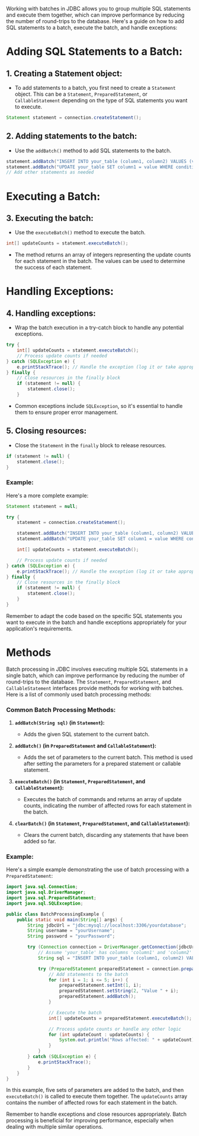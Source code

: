 Working with batches in JDBC allows you to group multiple SQL statements and execute them together, which can improve performance by reducing the number of round-trips to the database. Here's a guide on how to add SQL statements to a batch, execute the batch, and handle exceptions:

# Adding SQL Statements to a Batch:

## 1. **Creating a Statement object:**
   - To add statements to a batch, you first need to create a `Statement` object. This can be a `Statement`, `PreparedStatement`, or `CallableStatement` depending on the type of SQL statements you want to execute.

   ```java
   Statement statement = connection.createStatement();
   ```

## 2. **Adding statements to the batch:**
   - Use the `addBatch()` method to add SQL statements to the batch.

   ```java
   statement.addBatch("INSERT INTO your_table (column1, column2) VALUES (value1, value2)");
   statement.addBatch("UPDATE your_table SET column1 = value WHERE condition");
   // Add other statements as needed
   ```

# Executing a Batch:

## 3. **Executing the batch:**
   - Use the `executeBatch()` method to execute the batch.

   ```java
   int[] updateCounts = statement.executeBatch();
   ```

   - The method returns an array of integers representing the update counts for each statement in the batch. The values can be used to determine the success of each statement.

# Handling Exceptions:

## 4. **Handling exceptions:**
   - Wrap the batch execution in a try-catch block to handle any potential exceptions.

   ```java
   try {
       int[] updateCounts = statement.executeBatch();
       // Process update counts if needed
   } catch (SQLException e) {
       e.printStackTrace(); // Handle the exception (log it or take appropriate action)
   } finally {
       // Close resources in the finally block
       if (statement != null) {
           statement.close();
       }
   ```

   - Common exceptions include `SQLException`, so it's essential to handle them to ensure proper error management.

## 5. **Closing resources:**
   - Close the `Statement` in the `finally` block to release resources.

   ```java
   if (statement != null) {
       statement.close();
   }
   ```

### Example:

Here's a more complete example:

```java
Statement statement = null;

try {
    statement = connection.createStatement();

    statement.addBatch("INSERT INTO your_table (column1, column2) VALUES (value1, value2)");
    statement.addBatch("UPDATE your_table SET column1 = value WHERE condition");

    int[] updateCounts = statement.executeBatch();

    // Process update counts if needed
} catch (SQLException e) {
    e.printStackTrace(); // Handle the exception (log it or take appropriate action)
} finally {
    // Close resources in the finally block
    if (statement != null) {
        statement.close();
    }
}
```

Remember to adapt the code based on the specific SQL statements you want to execute in the batch and handle exceptions appropriately for your application's requirements.

# Methods

Batch processing in JDBC involves executing multiple SQL statements in a single batch, which can improve performance by reducing the number of round-trips to the database. The `Statement`, `PreparedStatement`, and `CallableStatement` interfaces provide methods for working with batches. Here is a list of commonly used batch processing methods:

### Common Batch Processing Methods:

1. **`addBatch(String sql)` (in `Statement`):**
   - Adds the given SQL statement to the current batch.

2. **`addBatch()` (in `PreparedStatement` and `CallableStatement`):**
   - Adds the set of parameters to the current batch. This method is used after setting the parameters for a prepared statement or callable statement.

3. **`executeBatch()` (in `Statement`, `PreparedStatement`, and `CallableStatement`):**
   - Executes the batch of commands and returns an array of update counts, indicating the number of affected rows for each statement in the batch.

4. **`clearBatch()` (in `Statement`, `PreparedStatement`, and `CallableStatement`):**
   - Clears the current batch, discarding any statements that have been added so far.

### Example:

Here's a simple example demonstrating the use of batch processing with a `PreparedStatement`:

```java
import java.sql.Connection;
import java.sql.DriverManager;
import java.sql.PreparedStatement;
import java.sql.SQLException;

public class BatchProcessingExample {
    public static void main(String[] args) {
        String jdbcUrl = "jdbc:mysql://localhost:3306/yourdatabase";
        String username = "yourUsername";
        String password = "yourPassword";

        try (Connection connection = DriverManager.getConnection(jdbcUrl, username, password)) {
            // Assume 'your_table' has columns 'column1' and 'column2'
            String sql = "INSERT INTO your_table (column1, column2) VALUES (?, ?)";

            try (PreparedStatement preparedStatement = connection.prepareStatement(sql)) {
                // Add statements to the batch
                for (int i = 1; i <= 5; i++) {
                    preparedStatement.setInt(1, i);
                    preparedStatement.setString(2, "Value " + i);
                    preparedStatement.addBatch();
                }

                // Execute the batch
                int[] updateCounts = preparedStatement.executeBatch();

                // Process update counts or handle any other logic
                for (int updateCount : updateCounts) {
                    System.out.println("Rows affected: " + updateCount);
                }
            }
        } catch (SQLException e) {
            e.printStackTrace();
        }
    }
}
```

In this example, five sets of parameters are added to the batch, and then `executeBatch()` is called to execute them together. The `updateCounts` array contains the number of affected rows for each statement in the batch.

Remember to handle exceptions and close resources appropriately. Batch processing is beneficial for improving performance, especially when dealing with multiple similar operations.